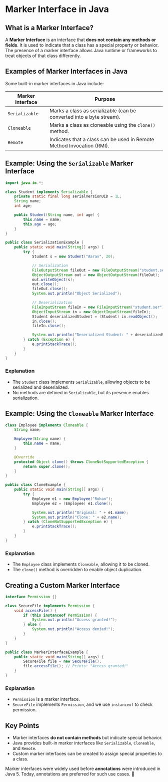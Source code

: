 # Marker Interface in Java

## What is a Marker Interface?
A **Marker Interface** is an interface that **does not contain any methods or fields**. It is used to indicate that a class has a special property or behavior. The presence of a marker interface allows Java runtime or frameworks to treat objects of that class differently.

## Examples of Marker Interfaces in Java
Some built-in marker interfaces in Java include:

| Marker Interface  | Purpose |
|-------------------|---------|
| `Serializable`   | Marks a class as serializable (can be converted into a byte stream). |
| `Cloneable`      | Marks a class as cloneable using the `clone()` method. |
| `Remote`         | Indicates that a class can be used in Remote Method Invocation (RMI). |

## Example: Using the `Serializable` Marker Interface
```java
import java.io.*;

class Student implements Serializable {
    private static final long serialVersionUID = 1L;
    String name;
    int age;

    public Student(String name, int age) {
        this.name = name;
        this.age = age;
    }
}

public class SerializationExample {
    public static void main(String[] args) {
        try {
            Student s = new Student("Aarav", 20);

            // Serialization
            FileOutputStream fileOut = new FileOutputStream("student.ser");
            ObjectOutputStream out = new ObjectOutputStream(fileOut);
            out.writeObject(s);
            out.close();
            fileOut.close();
            System.out.println("Object Serialized");

            // Deserialization
            FileInputStream fileIn = new FileInputStream("student.ser");
            ObjectInputStream in = new ObjectInputStream(fileIn);
            Student deserializedStudent = (Student) in.readObject();
            in.close();
            fileIn.close();

            System.out.println("Deserialized Student: " + deserializedStudent.name + ", " + deserializedStudent.age);
        } catch (Exception e) {
            e.printStackTrace();
        }
    }
}
```
### Explanation
- The `Student` class implements `Serializable`, allowing objects to be serialized and deserialized.
- No methods are defined in `Serializable`, but its presence enables serialization.

## Example: Using the `Cloneable` Marker Interface
```java
class Employee implements Cloneable {
    String name;

    Employee(String name) {
        this.name = name;
    }

    @Override
    protected Object clone() throws CloneNotSupportedException {
        return super.clone();
    }
}

public class CloneExample {
    public static void main(String[] args) {
        try {
            Employee e1 = new Employee("Rohan");
            Employee e2 = (Employee) e1.clone();

            System.out.println("Original: " + e1.name);
            System.out.println("Clone: " + e2.name);
        } catch (CloneNotSupportedException e) {
            e.printStackTrace();
        }
    }
}
```
### Explanation
- The `Employee` class implements `Cloneable`, allowing it to be cloned.
- The `clone()` method is overridden to enable object duplication.

## Creating a Custom Marker Interface
```java
interface Permission {}

class SecureFile implements Permission {
    void accessFile() {
        if (this instanceof Permission) {
            System.out.println("Access granted!");
        } else {
            System.out.println("Access denied!");
        }
    }
}

public class MarkerInterfaceExample {
    public static void main(String[] args) {
        SecureFile file = new SecureFile();
        file.accessFile(); // Prints: "Access granted!"
    }
}
```
### Explanation
- `Permission` is a marker interface.
- `SecureFile` implements `Permission`, and we use `instanceof` to check permission.

## Key Points
- Marker interfaces **do not contain methods** but indicate special behavior.
- Java provides built-in marker interfaces like `Serializable`, `Cloneable`, and `Remote`.
- Custom marker interfaces can be created to assign special properties to a class.

Marker interfaces were widely used before **annotations** were introduced in Java 5. Today, annotations are preferred for such use cases. 🚀

